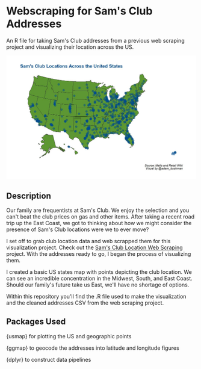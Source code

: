 # Webscraping for Sam's Club Addresses

An R file for taking Sam's Club addresses from a previous web scraping project and visualizing their location across the US.

![Club Locations Across the US](./sams-club-locations.jpeg)

## Description

Our family are frequentists at Sam's Club. We enjoy the selection and you can't beat the club prices on gas and other items. After taking a recent road trip
up the East Coast, we got to thinking about how we might consider the presence of Sam's Club locations were we to ever move?

I set off to grab club location data and web scrapped them for this visualization project. Check out the 
[Sam's Club Location Web Scraping](https://github.com/adambushman/web-scrape-addresses) project. With the addresses ready to go, I began the process of visualizing
them.

I created a basic US states map with points depicting the club location. We can see an incredible concentration in the Midwest, South, and East Coast. Should our 
family's future take us East, we'll have no shortage of options. 

Within this repository you'll find the .R file used to make the visualization and the cleaned addresses CSV from the web scraping project.

## Packages Used

{usmap} for plotting the US and geographic points

{ggmap} to geocode the addresses into latitude and longitude figures

{dplyr} to construct data pipelines
